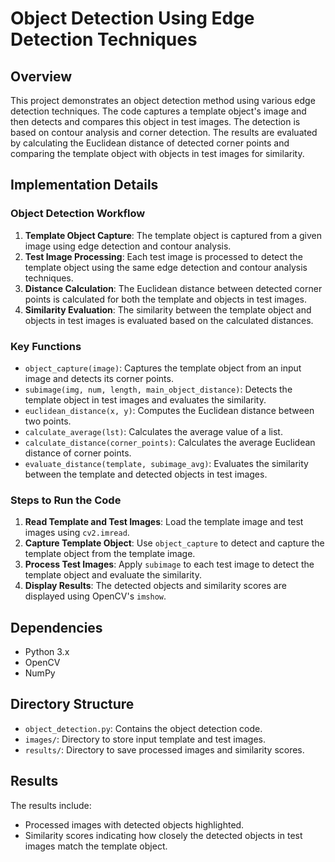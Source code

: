# Object Detection Using Edge Detection Techniques

## Overview

This project demonstrates an object detection method using various edge detection techniques. The code captures a template object's image and then detects and compares this object in test images. The detection is based on contour analysis and corner detection. The results are evaluated by calculating the Euclidean distance of detected corner points and comparing the template object with objects in test images for similarity.

## Implementation Details

### Object Detection Workflow

1. **Template Object Capture**: The template object is captured from a given image using edge detection and contour analysis.
2. **Test Image Processing**: Each test image is processed to detect the template object using the same edge detection and contour analysis techniques.
3. **Distance Calculation**: The Euclidean distance between detected corner points is calculated for both the template and objects in test images.
4. **Similarity Evaluation**: The similarity between the template object and objects in test images is evaluated based on the calculated distances.

### Key Functions

- `object_capture(image)`: Captures the template object from an input image and detects its corner points.
- `subimage(img, num, length, main_object_distance)`: Detects the template object in test images and evaluates the similarity.
- `euclidean_distance(x, y)`: Computes the Euclidean distance between two points.
- `calculate_average(lst)`: Calculates the average value of a list.
- `calculate_distance(corner_points)`: Calculates the average Euclidean distance of corner points.
- `evaluate_distance(template, subimage_avg)`: Evaluates the similarity between the template and detected objects in test images.

### Steps to Run the Code

1. **Read Template and Test Images**: Load the template image and test images using `cv2.imread`.
2. **Capture Template Object**: Use `object_capture` to detect and capture the template object from the template image.
3. **Process Test Images**: Apply `subimage` to each test image to detect the template object and evaluate the similarity.
4. **Display Results**: The detected objects and similarity scores are displayed using OpenCV's `imshow`.

## Dependencies

- Python 3.x
- OpenCV
- NumPy

## Directory Structure

- `object_detection.py`: Contains the object detection code.
- `images/`: Directory to store input template and test images.
- `results/`: Directory to save processed images and similarity scores.

## Results

The results include:
- Processed images with detected objects highlighted.
- Similarity scores indicating how closely the detected objects in test images match the template object.
